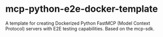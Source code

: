 # mcp-python-e2e-docker-template
A template for creating Dockerized Python FastMCP (Model Context Protocol) servers with E2E testing capabilities. Based on the mcp-sdk.
